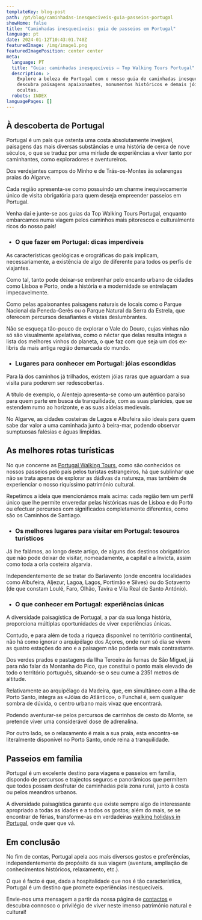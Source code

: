 ```yaml
---
templateKey: blog-post
path: /pt/blog/caminhadas-inesqueciveis-guia-passeios-portugal
showHome: false
title: "Caminhadas inesquecíveis: guia de passeios em Portugal"
language: pt
date: 2024-01-12T10:43:01.740Z
featuredImage: /img/image1.png
featuredImagePosition: center center
meta:
  language: PT
  title: "Guia: caminhadas inesquecíveis – Top Walking Tours Portugal"
  description: >
    Explore a beleza de Portugal com o nosso guia de caminhadas inesquecíveis e
    descubra paisagens apaixonantes, monumentos históricos e demais jóias
    ocultas.
  robots: INDEX
languagePages: []
---
```

## À descoberta de Portugal

Portugal é um país que ostenta uma costa absolutamente invejável, paisagens das mais diversas substâncias e uma história de cerca de nove séculos, o que se traduz por uma miríade de experiências a viver tanto por caminhantes, como exploradores e aventureiros.

Dos verdejantes campos do Minho e de Trás-os-Montes às solarengas praias do Algarve.

Cada região apresenta-se como possuindo um charme inequivocamente único de visita obrigatória para quem deseja empreender passeios em Portugal.

Venha daí e junte-se aos guias da Top Walking Tours Portugal, enquanto embarcamos numa viagem pelos caminhos mais pitorescos e culturalmente ricos do nosso país!

* ### O que fazer em Portugal: dicas imperdíveis

As características geológicas e orográficas do país implicam, necessariamente, a existência de algo de diferente para todos os perfis de viajantes.

Como tal, tanto pode deixar-se embrenhar pelo encanto urbano de cidades como Lisboa e Porto, onde a história e a modernidade se entrelaçam impecavelmente.

Como pelas apaixonantes paisagens naturais de locais como o Parque Nacional da Peneda-Gerês ou o Parque Natural da Serra da Estrela, que oferecem percursos desafiantes e vistas deslumbrantes.

Não se esqueça tão-pouco de explorar o Vale do Douro, cujas vinhas não só são visualmente apelativas, como o néctar que delas resulta integra a lista dos melhores vinhos do planeta, o que faz com que seja um dos ex-libris da mais antiga região demarcada do mundo.

* ### Lugares para conhecer em Portugal: jóias escondidas

Para lá dos caminhos já trilhados, existem jóias raras que aguardam a sua visita para poderem ser redescobertas.

A título de exemplo, o Alentejo apresenta-se como um autêntico paraíso para quem parte em busca da tranquilidade, com as suas planícies, que se estendem rumo ao horizonte, e as suas aldeias medievais.

No Algarve, as cidades costeiras de Lagos e Albufeira são ideais para quem sabe dar valor a uma caminhada junto à beira-mar, podendo observar sumptuosas falésias e águas límpidas.

## As melhores rotas turísticas

No que concerne as [Portugal Walking Tours](https://topwalkingtoursportugal.com/), como são conhecidos os nossos passeios pelo país pelos turistas estrangeiros, há que sublinhar que não se trata apenas de explorar as dádivas da natureza, mas também de experienciar o nosso riquíssimo património cultural.

Repetimos a ideia que mencionámos mais acima: cada região tem um perfil único que lhe permite enveredar pelas históricas ruas de Lisboa e do Porto ou efectuar percursos com significados completamente diferentes, como são os Caminhos de Santiago.

* ### Os melhores lugares para visitar em Portugal: tesouros turísticos

Já lhe falámos, ao longo deste artigo, de alguns dos destinos obrigatórios que não pode deixar de visitar, nomeadamente, a capital e a Invicta, assim como toda a orla costeira algarvia.

Independentemente de se tratar do Barlavento (onde encontra localidades como Albufeira, Aljezur, Lagoa, Lagos, Portimão e Silves) ou do Sotavento (de que constam Loulé, Faro, Olhão, Tavira e Vila Real de Santo António).

* ### O que conhecer em Portugal: experiências únicas

A diversidade paisagística de Portugal, a par da sua longa história, proporciona múltiplas oportunidades de viver experiências únicas.

Contudo, e para além de toda a riqueza disponível no território continental, não há como ignorar o arquipélago dos Açores, onde num só dia se vivem as quatro estações do ano e a paisagem não poderia ser mais contrastante.

Dos verdes prados e pastagens da Ilha Terceira às furnas de São Miguel, já para não falar da Montanha do Pico, que constitui o ponto mais elevado de todo o território português, situando-se o seu cume a 2351 metros de altitude.

Relativamente ao arquipélago da Madeira, que, em simultâneo com a Ilha de Porto Santo, integra as «Jóias do Atlântico», o Funchal é, sem qualquer sombra de dúvida, o centro urbano mais vivaz que encontrará.

Podendo aventurar-se pelos percursos de carrinhos de cesto do Monte, se pretende viver uma considerável dose de adrenalina.

Por outro lado, se o relaxamento é mais a sua praia, esta encontra-se literalmente disponível no Porto Santo, onde reina a tranquilidade.

## Passeios em família

Portugal é um excelente destino para viagens e passeios em família, dispondo de percursos e trajectos seguros e panorâmicos que permitem que todos possam desfrutar de caminhadas pela zona rural, junto à costa ou pelos meandros urbanos.

A diversidade paisagística garante que existe sempre algo de interessante apropriado a todas as idades e a todos os gostos; além do mais, se se encontrar de férias, transforme-as em verdadeiras [walking holidays in Portugal](https://topwalkingtoursportugal.com/hiking-tours-portugal/), onde quer que vá.

## Em conclusão

No fim de contas, Portugal apela aos mais diversos gostos e preferências, independentemente do propósito da sua viagem (aventura, ampliação de conhecimentos históricos, relaxamento, etc.).

O que é facto é que, dada a hospitalidade que nos é tão característica, Portugal é um destino que promete experiências inesquecíveis.

Envie-nos uma mensagem a partir da nossa página de [contactos](https://topwalkingtoursportugal.com/pt/contactos/) e descubra connosco o privilégio de viver neste imenso património natural e cultural!